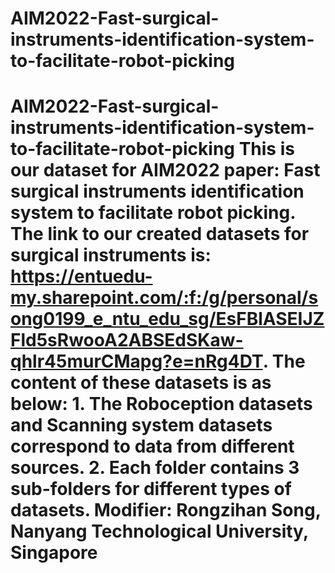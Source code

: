 # AIM2022-Fast-surgical-instruments-identification-system-to-facilitate-robot-picking
# AIM2022-Fast-surgical-instruments-identification-system-to-facilitate-robot-picking This is our dataset for AIM2022 paper: Fast surgical instruments identification system to facilitate robot picking.  The link to our created datasets for surgical instruments is: https://entuedu-my.sharepoint.com/:f:/g/personal/song0199_e_ntu_edu_sg/EsFBlASEIJZFld5sRwooA2ABSEdSKaw-qhlr45murCMapg?e=nRg4DT.  The content of these datasets is as below: 1. The Roboception datasets and Scanning system datasets correspond to data from different sources. 2. Each folder contains 3 sub-folders for different types of datasets.  Modifier: Rongzihan Song, Nanyang Technological University, Singapore
